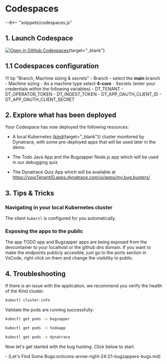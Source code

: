 # Codespaces
--8<-- "snippets/codespaces.js"

## 1. Launch Codespace

[![Open in GitHub Codespaces](https://github.com/codespaces/badge.svg)](https://github.com/codespaces/new?hide_repo_select=true&ref=main&repo=1028024094&skip_quickstart=true){target="_blank"}


## 1.1 Codespaces configuration

!!! tip "Branch, Machine sizing & secrets"
    - Branch
        - select the **main** branch
    - Machine sizing
        - As a machine type select **4-core**
    - Secrets (enter your credentials within the following variables)
        - DT_TENANT
        - DT_OPERATOR_TOKEN
        - DT_INGEST_TOKEN
        - DT_APP_OAUTH_CLIENT_ID
        - DT_APP_OAUTH_CLIENT_SECRET


## 2. Explore what has been deployed

Your Codespace has now deployed the following resources:

- A local Kubernetes ([kind](https://kind.sigs.k8s.io/){target="_blank"}) cluster monitored by Dynatrace, with some pre-deployed apps that will be used later in the demo.

- The Todo Java App and the Bugzapper Node.js app which will be used in our debugging quiz

- The Dynatrace Quiz App which will be available at https://yourTenantID.apps.dynatrace.com/ui/apps/my.bug.busters/

## 3. Tips & Tricks

### Navigating in your local Kubernetes cluster
The client `kubectl` is configured for you automatically.

### Exposing the apps to the public
The app TODO app and Bugzapper apps are being exposed from the devcontainer to your localhost or the github dns domain. If you want to make the endpoints publicly accesible, just go to the ports section in VsCode, right click on them and change the visibility to public.

## 4. Troubleshooting

If there is an issue with the application, we recommend you verify the health of the Kind cluster. 

```bash
kubectl cluster-info
```

Validate the pods are running successfully:
```sh
kubectl get pods -n bugzapper
```
```sh
kubectl get pods -n todoapp
```
```sh
kubectl get pods -n dynatrace
```

Now let's get started with the bug hunting. Click below to start.

<div class="grid cards" markdown>
- [Let's Find Some Bugs:octicons-arrow-right-24:](1-bugzappers-bugs.md)
</div>